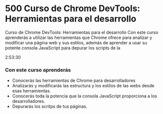 # 500 Curso de Chrome DevTools: Herramientas para el desarrollo

Curso de Chrome DevTools: Herramientas para el desarrollo
Con este curso aprenderás a utilizar las herramientas que Chrome ofrece para analizar y modificar una página web y sus estilos, además de aprender a usar su potente consola JavaScript para depurar los scripts de la

2:53:30

### Con este curso aprenderás

* Conocerás las herramientas de Chrome para desarrolladores
* Analizarás y modificarás las estructura y los estilos de las webs desde esas herramientas.
* Conocerás toda la potencia que la consola JavaScript proporciona a los desarrolladores.
* Depurarás los scritps de tus páginas.
